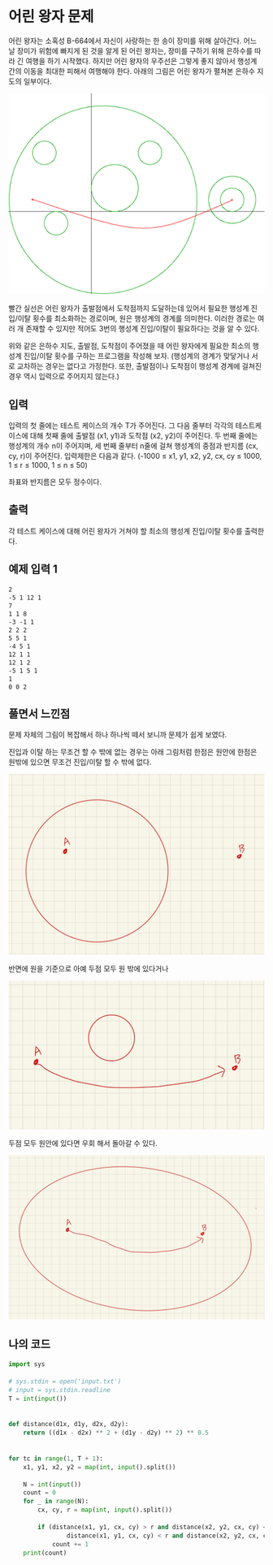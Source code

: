 # 어린 왕자 문제

어린 왕자는 소혹성 B-664에서 자신이 사랑하는 한 송이 장미를 위해 살아간다. 어느 날 장미가 위험에 빠지게 된 것을 알게 된 어린 왕자는, 장미를 구하기 위해 은하수를 따라 긴 여행을 하기 시작했다. 하지만 어린 왕자의 우주선은 그렇게 좋지 않아서 행성계 간의 이동을 최대한 피해서 여행해야 한다. 아래의 그림은 어린 왕자가 펼쳐본 은하수 지도의 일부이다.

![img](soultion_yunbin.assets/dfcmhrjj_113gw6bcng2_b.gif)

빨간 실선은 어린 왕자가 출발점에서 도착점까지 도달하는데 있어서 필요한 행성계 진입/이탈 횟수를 최소화하는 경로이며, 원은 행성계의 경계를 의미한다. 이러한 경로는 여러 개 존재할 수 있지만 적어도 3번의 행성계 진입/이탈이 필요하다는 것을 알 수 있다.

위와 같은 은하수 지도, 출발점, 도착점이 주어졌을 때 어린 왕자에게 필요한 최소의 행성계 진입/이탈 횟수를 구하는 프로그램을 작성해 보자. (행성계의 경계가 맞닿거나 서로 교차하는 경우는 없다고 가정한다. 또한, 출발점이나 도착점이 행성계 경계에 걸쳐진 경우 역시 입력으로 주어지지 않는다.)

## 입력

입력의 첫 줄에는 테스트 케이스의 개수 T가 주어진다. 그 다음 줄부터 각각의 테스트케이스에 대해 첫째 줄에 출발점 (x1, y1)과 도착점 (x2, y2)이 주어진다. 두 번째 줄에는 행성계의 개수 n이 주어지며, 세 번째 줄부터 n줄에 걸쳐 행성계의 중점과 반지름 (cx, cy, r)이 주어진다. 입력제한은 다음과 같다. (-1000 ≤ x1, y1, x2, y2, cx, cy ≤ 1000, 1 ≤ r ≤ 1000, 1 ≤ n ≤ 50)

좌표와 반지름은 모두 정수이다.

## 출력

각 테스트 케이스에 대해 어린 왕자가 거쳐야 할 최소의 행성계 진입/이탈 횟수를 출력한다.

## 예제 입력 1 

```
2
-5 1 12 1
7
1 1 8
-3 -1 1
2 2 2
5 5 1
-4 5 1
12 1 1
12 1 2
-5 1 5 1
1
0 0 2
```



## 풀면서 느낀점

문제 자체의 그림이 복잡해서 하나 하나씩 떼서 보니까 문제가 쉽게 보였다. 

진입과 이탈 하는 무조건 할 수 밖에 없는 경우는 아래 그림처럼 한점은 원안에 한점은 원밖에 있으면 무조건 진입/이탈 할 수 밖에 없다. 

![image-20210506194010895](soultion_yunbin.assets/image-20210506194010895.png)



반면에 원을 기준으로 아예 두점 모두 원 밖에 있다거나 

![image-20210506194126318](soultion_yunbin.assets/image-20210506194126318.png)

두점 모두 원안에 있다면 우회 해서 돌아갈 수 있다. 

![image-20210506194136960](soultion_yunbin.assets/image-20210506194136960.png)



## 나의 코드

```python
import sys

# sys.stdin = open('input.txt')
# input = sys.stdin.readline
T = int(input())


def distance(d1x, d1y, d2x, d2y):
    return ((d1x - d2x) ** 2 + (d1y - d2y) ** 2) ** 0.5


for tc in range(1, T + 1):
    x1, y1, x2, y2 = map(int, input().split())

    N = int(input())
    count = 0
    for _ in range(N):
        cx, cy, r = map(int, input().split())

        if (distance(x1, y1, cx, cy) > r and distance(x2, y2, cx, cy) < r) or (
                distance(x1, y1, cx, cy) < r and distance(x2, y2, cx, cy) > r):
            count += 1
    print(count)

```

